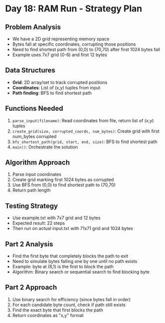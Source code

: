 # Day 18: RAM Run - Strategy Plan

## Problem Analysis
- We have a 2D grid representing memory space
- Bytes fall at specific coordinates, corrupting those positions
- Need to find shortest path from (0,0) to (70,70) after first 1024 bytes fall
- Example uses 7x7 grid (0-6) and first 12 bytes

## Data Structures
- **Grid**: 2D array/set to track corrupted positions
- **Coordinates**: List of (x,y) tuples from input
- **Path finding**: BFS to find shortest path

## Functions Needed
1. `parse_input(filename)`: Read coordinates from file, return list of (x,y) tuples
2. `create_grid(size, corrupted_coords, num_bytes)`: Create grid with first num_bytes corrupted
3. `bfs_shortest_path(grid, start, end, size)`: BFS to find shortest path
4. `main()`: Orchestrate the solution

## Algorithm Approach
1. Parse input coordinates
2. Create grid marking first 1024 bytes as corrupted
3. Use BFS from (0,0) to find shortest path to (70,70)
4. Return path length

## Testing Strategy
- Use example.txt with 7x7 grid and 12 bytes
- Expected result: 22 steps
- Then run on actual input.txt with 71x71 grid and 1024 bytes

## Part 2 Analysis
- Find the first byte that completely blocks the path to exit
- Need to simulate bytes falling one by one until no path exists
- Example: byte at (6,1) is the first to block the path
- Algorithm: Binary search or sequential search to find blocking byte

## Part 2 Approach
1. Use binary search for efficiency (since bytes fall in order)
2. For each candidate byte count, check if path still exists
3. Find the exact byte that first blocks the path
4. Return coordinates as "x,y" format